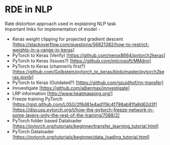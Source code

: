 # RDE in NLP
Rate distortion approach used in explaining NLP task <br>
Important links for implementation of model - <br>
* Keras weight clipping for projected gradient descent [https://stackoverflow.com/questions/56821382/how-to-restrict-weights-in-a-range-in-keras] 
* PyTorch to Keras (Verify) [https://github.com/nerox8664/pytorch2keras]
* PyTorch to Keras (Issues?) [https://github.com/microsoft/MMdnn]
* PyTorch to Keras (channerls first?) [https://github.com/Golbstein/pytorch_to_keras/blob/master/pytorch2keras.ipynb]
* PyTorch to Keras (Outdated?) [https://github.com/gzuidhof/nn-transfer]
* Innvestigate [https://github.com/albermax/innvestigate]
* LRP information [http://www.heatmapping.org/]
* Freeze training PyTorch [https://gist.github.com/L0SG/2f6d81e4ad119c4f798ab81fa8d62d3f][https://discuss.pytorch.org/t/how-the-pytorch-freeze-network-in-some-layers-only-the-rest-of-the-training/7088/2]
* PyTorch folder based Dataloader [https://pytorch.org/tutorials/beginner/transfer_learning_tutorial.html]
* PyTorch Dataloader [https://pytorch.org/tutorials/beginner/data_loading_tutorial.html]
